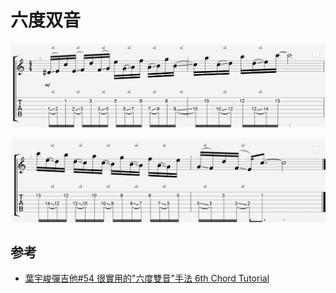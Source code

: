 # 六度双音

![](../../images/practice/6th_chord_1.png)

![](../../images/practice/6th_chord_2.png)

## 参考
- [葉宇峻彈吉他#54 很實用的"六度雙音"手法 6th Chord Tutorial](https://www.youtube.com/watch?v=_fqO8oqv_CU&feature=youtu.be)
